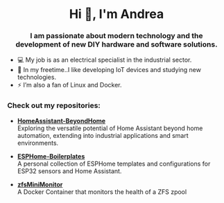 <h1 align="center">Hi 👋, I'm Andrea</h1> 
<h3 align="center">I am passionate about modern technology and the development of new DIY hardware and software solutions.</h3>

- 💻 My job is as an electrical specialist in the industrial sector.  
- 🔭 In my freetime..I like developing IoT devices and studying new technologies.  
- ⚡ I’m also a fan of Linux and Docker.

### Check out my repositories:

- [**HomeAssistant-BeyondHome**](https://github.com/zewol95)  
  Exploring the versatile potential of Home Assistant beyond home automation, extending into industrial applications and smart environments.

- [**ESPHome-Boilerplates**](https://github.com/zewol95/ESPHome-Boilerplates)  
  A personal collection of ESPHome templates and configurations for ESP32 sensors and Home Assistant.

- [**zfsMiniMonitor**](https://github.com/zewol95/zfsMiniMonitor)  
  A Docker Container that monitors the health of a ZFS zpool





<!--
**zewol95/zewol95** is a ✨ _special_ ✨ repository because its `README.md` (this file) appears on your GitHub profile.

Here are some ideas to get you started:

- 🔭 I’m currently working on ...
- 🌱 I’m currently learning ...
- 👯 I’m looking to collaborate on ...
- 🤔 I’m looking for help with ...
- 💬 Ask me about ...
- 📫 How to reach me: ...
- 😄 Pronouns: ...
- ⚡ Fun fact: ...
-->
